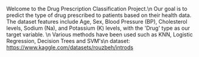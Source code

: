 Welcome to the Drug Prescription Classification Project.\n
Our goal is to predict the type of drug prescribed to patients based on their health data. The dataset features include Age, Sex, Blood Pressure (BP), Cholesterol levels, Sodium (Na), and Potassium (K) levels, with the 'Drug' type as our target variable. \n
Various methods have been used such as KNN, Logistic Regression, Decision Trees and SVM's\n
dataset: https://www.kaggle.com/datasets/rouzbeh/introds
